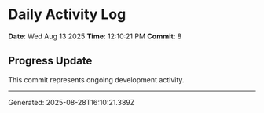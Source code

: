# Daily Activity Log

**Date**: Wed Aug 13 2025
**Time**: 12:10:21 PM
**Commit**: 8

## Progress Update

This commit represents ongoing development activity.

---
Generated: 2025-08-28T16:10:21.389Z
